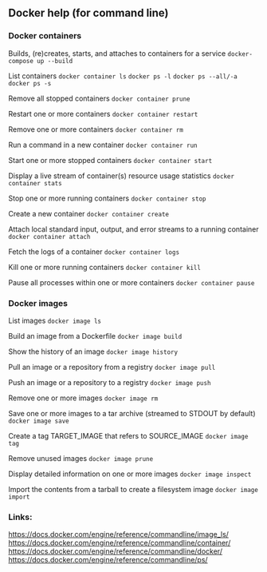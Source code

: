 ## Docker help (for command line)

### Docker containers

Builds, (re)creates, starts, and attaches to containers for a service
`docker-compose up --build` 

List containers
`docker container ls`
`docker ps -l`
`docker ps --all/-a`
`docker ps -s`

Remove all stopped containers
`docker container prune`

Restart one or more containers
`docker container restart`

Remove one or more containers
`docker container rm`

Run a command in a new container
`docker container run`

Start one or more stopped containers
`docker container start`

Display a live stream of container(s) resource usage statistics
`docker container stats`

Stop one or more running containers
`docker container stop`

Create a new container
`docker container create`

Attach local standard input, output, and error streams to a running container
`docker container attach`

Fetch the logs of a container
`docker container logs`

Kill one or more running containers
`docker container kill`

Pause all processes within one or more containers
`docker container pause`


### Docker images

List images
`docker image ls`

Build an image from a Dockerfile
`docker image build`

Show the history of an image
`docker image history`

Pull an image or a repository from a registry 
`docker image pull`

Push an image or a repository to a registry
`docker image push`

Remove one or more images
`docker image rm`

Save one or more images to a tar archive (streamed to STDOUT by default)
`docker image save`

Create a tag TARGET_IMAGE that refers to SOURCE_IMAGE
`docker image tag`

Remove unused images
`docker image prune`

Display detailed information on one or more images
`docker image inspect`

Import the contents from a tarball to create a filesystem image
`docker image import`


### Links:  
   https://docs.docker.com/engine/reference/commandline/image_ls/
   https://docs.docker.com/engine/reference/commandline/container/
   https://docs.docker.com/engine/reference/commandline/docker/
   https://docs.docker.com/engine/reference/commandline/ps/
